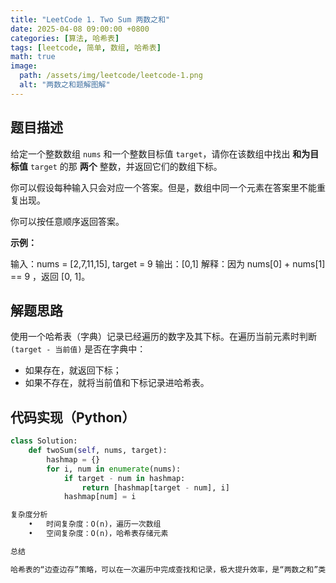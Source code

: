 ```yaml
---
title: "LeetCode 1. Two Sum 两数之和"
date: 2025-04-08 09:00:00 +0800
categories: [算法, 哈希表]
tags: [leetcode, 简单, 数组, 哈希表]
math: true
image:
  path: /assets/img/leetcode/leetcode-1.png
  alt: "两数之和题解图解"
---
```


## 题目描述

给定一个整数数组 `nums` 和一个整数目标值 `target`，请你在该数组中找出 **和为目标值** `target` 的那 **两个** 整数，并返回它们的数组下标。

你可以假设每种输入只会对应一个答案。但是，数组中同一个元素在答案里不能重复出现。

你可以按任意顺序返回答案。

**示例：**

输入：nums = [2,7,11,15], target = 9
输出：[0,1]
解释：因为 nums[0] + nums[1] == 9 ，返回 [0, 1]。

## 解题思路

使用一个哈希表（字典）记录已经遍历的数字及其下标。在遍历当前元素时判断 `(target - 当前值)` 是否在字典中：

- 如果存在，就返回下标；
- 如果不存在，就将当前值和下标记录进哈希表。

## 代码实现（Python）

```python
class Solution:
    def twoSum(self, nums, target):
        hashmap = {}
        for i, num in enumerate(nums):
            if target - num in hashmap:
                return [hashmap[target - num], i]
            hashmap[num] = i

复杂度分析
	•	时间复杂度：O(n)，遍历一次数组
	•	空间复杂度：O(n)，哈希表存储元素

总结

哈希表的“边查边存”策略，可以在一次遍历中完成查找和记录，极大提升效率，是“两数之和”类题目的经典方法。